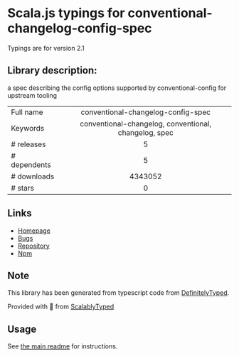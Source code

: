 
# Scala.js typings for conventional-changelog-config-spec

Typings are for version 2.1

## Library description:
a spec describing the config options supported by conventional-config for upstream tooling

|                    |                 |
| ------------------ | :-------------: |
| Full name          | conventional-changelog-config-spec |
| Keywords           | conventional-changelog, conventional, changelog, spec |
| # releases         | 5 |
| # dependents       | 5 |
| # downloads        | 4343052 |
| # stars            | 0 |

## Links
- [Homepage](https://github.com/conventional-changelog/conventional-changelog-config-spec#readme)
- [Bugs](https://github.com/conventional-changelog/conventional-changelog-config-spec/issues)
- [Repository](https://github.com/conventional-changelog/conventional-changelog-config-spec)
- [Npm](https://www.npmjs.com/package/conventional-changelog-config-spec)
    


## Note
This library has been generated from typescript code from [DefinitelyTyped](https://definitelytyped.org).

Provided with :purple_heart: from [ScalablyTyped](https://github.com/oyvindberg/ScalablyTyped)

## Usage
See [the main readme](../../readme.md) for instructions.


